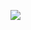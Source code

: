 ![](https://bat.bing.com/action/0?ti=56018282&Ver=2&mid=39e0d358-332f-4d52-af2e-764f8ee465fd&sid=201ffde0635411ee902411d77b750559&vid=20202bf0635411ee9ac03f2e618b0b9f&vids=0&msclkid=N&pi=0&lg=en-US&sw=800&sh=600&sc=24&nwd=1&tl=Shortform%20%7C%20Book&p=https%3A%2F%2Fwww.shortform.com%2Fapp%2Fbook%2F12-rules-for-life%2Fexercise-judge-yourself-in-a-new-way-part-1&r=&lt=403&evt=pageLoad&sv=1&rn=217242)

